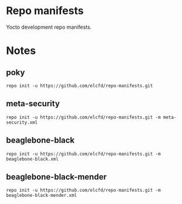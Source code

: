 # Repo manifests

Yocto development repo manifests.

# Notes

## poky

```
repo init -u https://github.com/elcfd/repo-manifests.git
```

## meta-security

```
repo init -u https://github.com/elcfd/repo-manifests.git -m meta-security.xml
```

## beaglebone-black

```
repo init -u https://github.com/elcfd/repo-manifests.git -m beaglebone-black.xml
```

## beaglebone-black-mender

```
repo init -u https://github.com/elcfd/repo-manifests.git -m beaglebone-black-mender.xml
```
